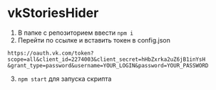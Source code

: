 # vkStoriesHider
1) В папке с репозиторием ввести ```npm i```
2) Перейти по ссылке и вставить токен в config.json
```
https://oauth.vk.com/token?scope=all&client_id=2274003&client_secret=hHbZxrka2uZ6jB1inYsH
&grant_type=password&username=YOUR_LOGIN&password=YOUR_PASSWORD
```
3) ```npm start``` для запуска скрипта
